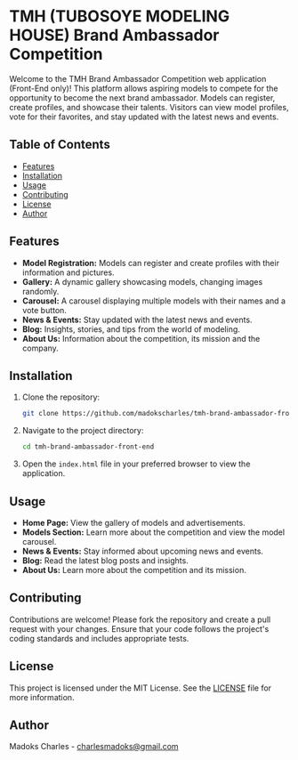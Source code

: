 # TMH (TUBOSOYE MODELING HOUSE) Brand Ambassador Competition

Welcome to the TMH Brand Ambassador Competition web application (Front-End only)! This platform allows aspiring models to compete for the opportunity to become the next brand ambassador. Models can register, create profiles, and showcase their talents. Visitors can view model profiles, vote for their favorites, and stay updated with the latest news and events.

## Table of Contents

- [Features](#features)
- [Installation](#installation)
- [Usage](#usage)
- [Contributing](#contributing)
- [License](#license)
- [Author](#Author)

## Features

- **Model Registration:** Models can register and create profiles with their information and pictures.
- **Gallery:** A dynamic gallery showcasing models, changing images randomly.
- **Carousel:** A carousel displaying multiple models with their names and a vote button.
- **News & Events:** Stay updated with the latest news and events.
- **Blog:** Insights, stories, and tips from the world of modeling.
- **About Us:** Information about the competition, its mission and the company.

## Installation

1. Clone the repository:
    ```sh
    git clone https://github.com/madokscharles/tmh-brand-ambassador-front-end.git
    ```

2. Navigate to the project directory:
    ```sh
    cd tmh-brand-ambassador-front-end
    ```

3. Open the `index.html` file in your preferred browser to view the application.

## Usage

- **Home Page:** View the gallery of models and advertisements.
- **Models Section:** Learn more about the competition and view the model carousel.
- **News & Events:** Stay informed about upcoming news and events.
- **Blog:** Read the latest blog posts and insights.
- **About Us:** Learn more about the competition and its mission.

## Contributing

Contributions are welcome! Please fork the repository and create a pull request with your changes. Ensure that your code follows the project's coding standards and includes appropriate tests.

## License

This project is licensed under the MIT License. See the [LICENSE](LICENSE) file for more information.

## Author

Madoks Charles - charlesmadoks@gmail.com
